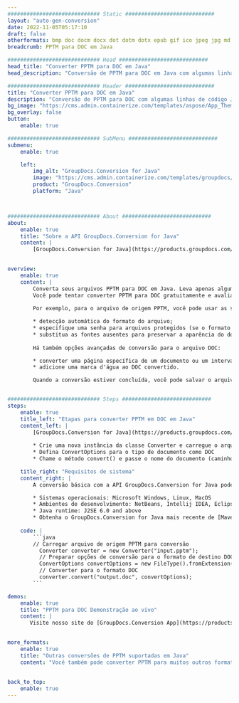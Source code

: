 ```yaml
---
############################# Static ############################
layout: "auto-gen-conversion"
date: 2022-11-05T05:17:10
draft: false
otherformats: bmp doc docm docx dot dotm dotx epub gif ico jpeg jpg md odt ott pdf png psd rtf tex tif tiff txt xps
breadcrumb: PPTM para DOC em Java

############################# Head ############################
head_title: "Converter PPTM para DOC em Java"
head_description: "Conversão de PPTM para DOC em Java com algumas linhas de código. Converta mais de 160 formatos de arquivo usando a API de conversão de documentos do GroupDocs para Java"

############################# Header ############################
title: "Converter PPTM para DOC em Java"
description: "Conversão de PPTM para DOC com algumas linhas de código Java"
bg_image: "https://cms.admin.containerize.com/templates/aspose/App_Themes/V3/images/bg/header1.png"
bg_overlay: false
button:
    enable: true

############################# SubMenu ############################
submenu:
    enable: true

    left:
        img_alt: "GroupDocs.Conversion for Java"
        image: "https://cms.admin.containerize.com/templates/groupdocs/images/product-logos/90x90-noborder/groupdocs-conversion-java.png"
        product: "GroupDocs.Conversion"
        platform: "Java"



############################# About ############################
about:
    enable: true
    title: "Sobre a API GroupDocs.Conversion for Java"
    content: |
        [GroupDocs.Conversion for Java](https://products.groupdocs.com/conversion/java/) é uma API avançada de conversão de formato de arquivo para conversão entre formatos populares de imagem e documento, como Microsoft Office, OpenDocument, PDF, HTML, e-mail, CAD. e muito mais com apenas algumas linhas de código. A API nativa detecta automaticamente os formatos dos documentos originais e oferece muitas opções para personalizar os documentos convertidos. Juntamente com a função de extrair informações de um documento, ele também suporta o armazenamento em cache dos resultados da conversão para o disco local por padrão. No entanto, qualquer tipo de armazenamento em cache pode ser suportado pela implementação das interfaces apropriadas - Amazon S3, Dropbox, Google Drive, Windows Azure, Reddis ou quaisquer outras.
    

overview:
    enable: true
    content: |
        Converta seus arquivos PPTM para DOC em Java. Leva apenas algumas linhas de código Java em qualquer plataforma de sua escolha, como Windows, Linux, macOS.
        Você pode tentar converter PPTM para DOC gratuitamente e avaliar a qualidade dos resultados da conversão. Junto com scripts de conversão de arquivo simples, você pode tentar opções mais sofisticadas para carregar o arquivo de origem PPTM e armazenar a saída DOC. 
        
        Por exemplo, para o arquivo de origem PPTM, você pode usar as seguintes opções de carregamento:

        * detecção automática do formato do arquivo;
        * especifique uma senha para arquivos protegidos (se o formato de arquivo for compatível);
        * substitua as fontes ausentes para preservar a aparência do documento.
        
        Há também opções avançadas de conversão para o arquivo DOC:

        * converter uma página específica de um documento ou um intervalo de páginas;
        * adicione uma marca d'água ao DOC convertido.

        Quando a conversão estiver concluída, você pode salvar o arquivo DOC no caminho do arquivo local ou em qualquer armazenamento de terceiros, como FTP, Amazon S3, Google Drive, Dropbox etc. Observe - para converter PPTM para DOC, você não precisa instalar nenhum software adicional, como MS Office, Open Office, Adobe Acrobat Reader etc.


############################# Steps ############################
steps:
    enable: true
    title_left: "Etapas para converter PPTM em DOC em Java"
    content_left: |
        [GroupDocs.Conversion for Java](https://products.groupdocs.com/conversion/java/) permite que os desenvolvedores convertam facilmente o arquivo PPTM para DOC com algumas linhas de código.
        
        * Crie uma nova instância da classe Converter e carregue o arquivo PPTM com o caminho completo
        * Defina ConvertOptions para o tipo de documento como DOC
        * Chame o método convert() e passe o nome do documento (caminho completo) e formato (DOC) como parâmetro

    title_right: "Requisitos de sistema"
    content_right: |
        A conversão básica com a API GroupDocs.Conversion for Java pode ser feita com apenas algumas linhas de código. Nossas APIs são suportadas em todas as principais plataformas e sistemas operacionais. Antes de executar o código abaixo, certifique-se de ter os seguintes pré-requisitos instalados em seu sistema.

        * Sistemas operacionais: Microsoft Windows, Linux, MacOS
        * Ambientes de desenvolvimento: NetBeans, Intellij IDEA, Eclipse, etc.
        * Java runtime: J2SE 6.0 and above
        * Obtenha o GroupDocs.Conversion for Java mais recente de [Maven](https://repository.groupdocs.com/webapp/#/artifacts/browse/tree/General/repo/com/groupdocs/groupdocs-conversion)
         
    code: |
        ```java    
        // Carregar arquivo de origem PPTM para conversão
          Converter converter = new Converter("input.pptm");
          // Preparar opções de conversão para o formato de destino DOC
          ConvertOptions convertOptions = new FileType().fromExtension("doc").getConvertOptions();
          // Converter para o formato DOC
          converter.convert("output.doc", convertOptions);
        ```

demos:
    enable: true
    title: "PPTM para DOC Demonstração ao vivo"
    content: |
       Visite nosso site do [GroupDocs.Conversion App](https://products.groupdocs.app/conversion/family) e experimente a conversão de PPTM para DOC agora. A demonstração gratuita tem os seguintes benefícios
          

more_formats:
    enable: true
    title: "Outras conversões de PPTM suportadas em Java"
    content: "Você também pode converter PPTM para muitos outros formatos de arquivo. Por favor, veja a lista abaixo."
       
       
back_to_top:
    enable: true
---
```

